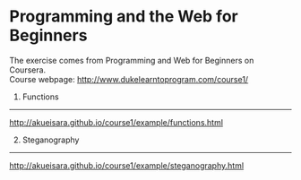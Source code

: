 Programming and the Web for Beginners
===================================
The exercise comes from Programming and Web for Beginners on Coursera. </br>
Course webpage: http://www.dukelearntoprogram.com/course1/

1. Functions
-----------------------------------
http://akueisara.github.io/course1/example/functions.html

2. Steganography
-----------------------------------
http://akueisara.github.io/course1/example/steganography.html
